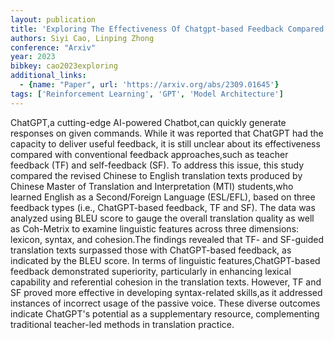 ```yaml
---
layout: publication
title: 'Exploring The Effectiveness Of Chatgpt-based Feedback Compared With Teacher Feedback And Self-feedback: Evidence From Chinese To English Translation'
authors: Siyi Cao, Linping Zhong
conference: "Arxiv"
year: 2023
bibkey: cao2023exploring
additional_links:
  - {name: "Paper", url: 'https://arxiv.org/abs/2309.01645'}
tags: ['Reinforcement Learning', 'GPT', 'Model Architecture']
---
```

ChatGPT,a cutting-edge AI-powered Chatbot,can quickly generate responses on
given commands. While it was reported that ChatGPT had the capacity to deliver
useful feedback, it is still unclear about its effectiveness compared with
conventional feedback approaches,such as teacher feedback (TF) and
self-feedback (SF). To address this issue, this study compared the revised
Chinese to English translation texts produced by Chinese Master of Translation
and Interpretation (MTI) students,who learned English as a Second/Foreign
Language (ESL/EFL), based on three feedback types (i.e., ChatGPT-based
feedback, TF and SF). The data was analyzed using BLEU score to gauge the
overall translation quality as well as Coh-Metrix to examine linguistic
features across three dimensions: lexicon, syntax, and cohesion.The findings
revealed that TF- and SF-guided translation texts surpassed those with
ChatGPT-based feedback, as indicated by the BLEU score. In terms of linguistic
features,ChatGPT-based feedback demonstrated superiority, particularly in
enhancing lexical capability and referential cohesion in the translation texts.
However, TF and SF proved more effective in developing syntax-related skills,as
it addressed instances of incorrect usage of the passive voice. These diverse
outcomes indicate ChatGPT's potential as a supplementary resource,
complementing traditional teacher-led methods in translation practice.
